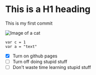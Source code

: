 # This is a H1 heading
This is my first commit

![Image of a cat](https://octodex.github.com/images/yaktocat.png)


```
var c = 1
var a = "text"
```

- [x] Turn on github pages
- [ ] Turn off doing stupid stuff
- [ ] Don't waste time learning stupid stuff
